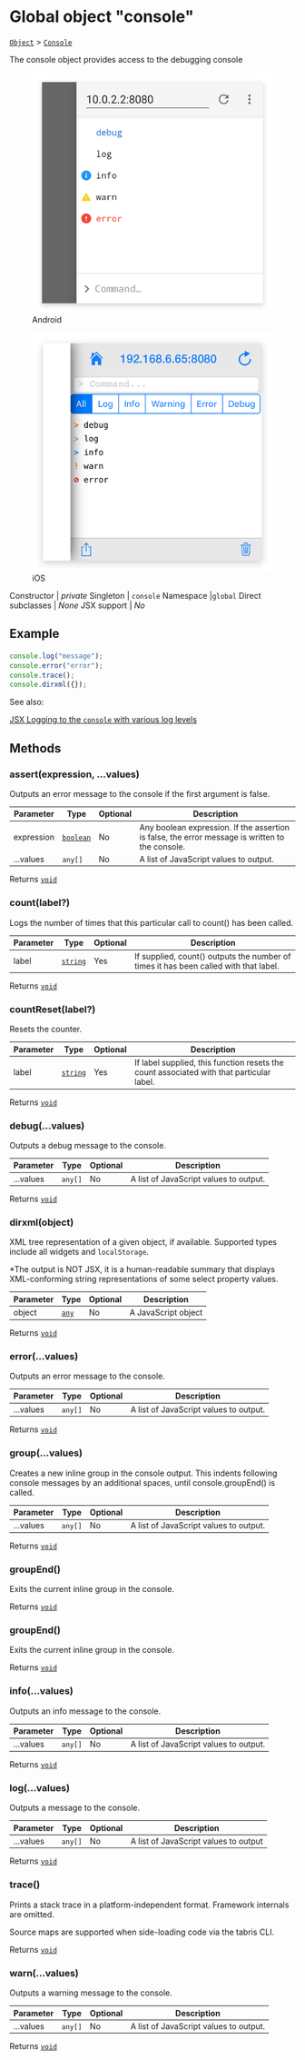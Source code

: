---
---
# Global object "console"

<span style="white-space:nowrap;">[`Object`](https://developer.mozilla.org/en-US/docs/Web/JavaScript/Reference/Global_Objects/Object)</span> > <span style="white-space:nowrap;">[`Console`](Console.md)</span>

The console object provides access to the debugging console


<div class="tabris-image"><figure><div><img srcset="img/android/Console.png 2x" src="img/android/Console.png" alt="Console on Android"/></div><figcaption>Android</figcaption></figure><figure><div><img srcset="img/ios/Console.png 2x" src="img/ios/Console.png" alt="Console on iOS"/></div><figcaption>iOS</figcaption></figure></div>

Constructor | *private*
Singleton | `console`
Namespace |`global`
Direct subclasses | *None*
JSX support | *No*


## Example
```js
console.log("message");
console.error("error");
console.trace();
console.dirxml({});
```

See also:
  
[<span class='language jsx'>JSX</span> Logging to the `console` with various log levels](https://playground.tabris.com/?gitref=v3.0.0&snippet=console.jsx)

## Methods

### assert(expression, ...values)



Outputs an error message to the console if the first argument is false.


Parameter|Type|Optional|Description
-|-|-|-
expression | <span style="white-space:nowrap;">[`boolean`](https://developer.mozilla.org/en-US/docs/Web/JavaScript/Data_structures#Boolean_type)</span> | No | Any boolean expression. If the assertion is false, the error message is written to the console.
...values | <span style="white-space:nowrap;">`any[]`</span> | No | A list of JavaScript values to output.


Returns <span style="white-space:nowrap;">[`void`](https://www.typescriptlang.org/docs/handbook/basic-types.html#void)</span>

### count(label?)



Logs the number of times that this particular call to count() has been called.


Parameter|Type|Optional|Description
-|-|-|-
label | <span style="white-space:nowrap;">[`string`](https://developer.mozilla.org/en-US/docs/Web/JavaScript/Data_structures#String_type)</span> | Yes | If supplied, count() outputs the number of times it has been called with that label.


Returns <span style="white-space:nowrap;">[`void`](https://www.typescriptlang.org/docs/handbook/basic-types.html#void)</span>

### countReset(label?)



Resets the counter.


Parameter|Type|Optional|Description
-|-|-|-
label | <span style="white-space:nowrap;">[`string`](https://developer.mozilla.org/en-US/docs/Web/JavaScript/Data_structures#String_type)</span> | Yes | If label supplied, this function resets the count associated with that particular label.


Returns <span style="white-space:nowrap;">[`void`](https://www.typescriptlang.org/docs/handbook/basic-types.html#void)</span>

### debug(...values)



Outputs a debug message to the console.


Parameter|Type|Optional|Description
-|-|-|-
...values | <span style="white-space:nowrap;">`any[]`</span> | No | A list of JavaScript values to output.


Returns <span style="white-space:nowrap;">[`void`](https://www.typescriptlang.org/docs/handbook/basic-types.html#void)</span>

### dirxml(object)



XML tree representation of a given object, if available. Supported types include all widgets and `localStorage`. 

*The output is NOT JSX, it is a human-readable summary that displays XML-conforming string representations of some select property values.


Parameter|Type|Optional|Description
-|-|-|-
object | <span style="white-space:nowrap;">[`any`](https://www.typescriptlang.org/docs/handbook/basic-types.html#any)</span> | No | A JavaScript object


Returns <span style="white-space:nowrap;">[`void`](https://www.typescriptlang.org/docs/handbook/basic-types.html#void)</span>

### error(...values)



Outputs an error message to the console.


Parameter|Type|Optional|Description
-|-|-|-
...values | <span style="white-space:nowrap;">`any[]`</span> | No | A list of JavaScript values to output.


Returns <span style="white-space:nowrap;">[`void`](https://www.typescriptlang.org/docs/handbook/basic-types.html#void)</span>

### group(...values)



Creates a new inline group in the console output. This indents following console messages by an additional spaces, until console.groupEnd() is called.


Parameter|Type|Optional|Description
-|-|-|-
...values | <span style="white-space:nowrap;">`any[]`</span> | No | A list of JavaScript values to output.


Returns <span style="white-space:nowrap;">[`void`](https://www.typescriptlang.org/docs/handbook/basic-types.html#void)</span>

### groupEnd()



Exits the current inline group in the console.

Returns <span style="white-space:nowrap;">[`void`](https://www.typescriptlang.org/docs/handbook/basic-types.html#void)</span>

### groupEnd()



Exits the current inline group in the console.

Returns <span style="white-space:nowrap;">[`void`](https://www.typescriptlang.org/docs/handbook/basic-types.html#void)</span>

### info(...values)



Outputs an info message to the console.


Parameter|Type|Optional|Description
-|-|-|-
...values | <span style="white-space:nowrap;">`any[]`</span> | No | A list of JavaScript values to output.


Returns <span style="white-space:nowrap;">[`void`](https://www.typescriptlang.org/docs/handbook/basic-types.html#void)</span>

### log(...values)



Outputs a message to the console.


Parameter|Type|Optional|Description
-|-|-|-
...values | <span style="white-space:nowrap;">`any[]`</span> | No | A list of JavaScript values to output


Returns <span style="white-space:nowrap;">[`void`](https://www.typescriptlang.org/docs/handbook/basic-types.html#void)</span>

### trace()



Prints a stack trace in a platform-independent format. Framework internals are omitted.

Source maps are supported when side-loading code via the tabris CLI.

Returns <span style="white-space:nowrap;">[`void`](https://www.typescriptlang.org/docs/handbook/basic-types.html#void)</span>

### warn(...values)



Outputs a warning message to the console.


Parameter|Type|Optional|Description
-|-|-|-
...values | <span style="white-space:nowrap;">`any[]`</span> | No | A list of JavaScript values to output.


Returns <span style="white-space:nowrap;">[`void`](https://www.typescriptlang.org/docs/handbook/basic-types.html#void)</span>

